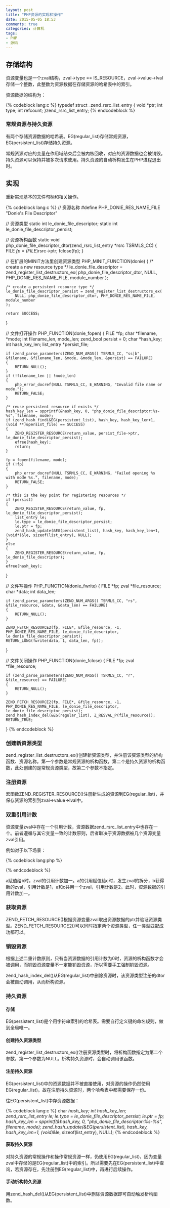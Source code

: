 ```yaml
---
layout: post
title: "PHP资源的实现和操作"
date: 2015-05-05 18:53
comments: true
categories: 计算机
tags:
- PHP
- 源码
---
```


## 存储结构

资源变量也是一个zval结构，zval->type == IS_RESOURCE，zval->value->lval存储一个整数，此整数为资源数据在存储资源的哈希表中的索引。

资源数据的结构为：

{% codeblock lang:c %}
typedef struct _zend_rsrc_list_entry
{
    void *ptr;
    int type;
    int refcount;
}zend_rsrc_list_entry;
{% endcodeblock %}

### 常规资源与持久资源

有两个存储资源数据的哈希表。EG(regular_list)存储常规资源，EG(persistent_list)存储持久资源。

常规资源对应的变量在作用域结束后会被内核回收，对应的资源数据也会被销毁。持久资源可以保持并被多次请求使用。持久资源的自动析构发生在PHP进程退出时。

## 实现

重新实现基本的文件句柄和相关操作。

{% codeblock lang:c %}
// 资源名称
#define PHP_DONIE_RES_NAME_FILE "Donie's File Descriptor"

// 资源类型
static int le_donie_file_descriptor;
static int le_donie_file_descriptor_persist;

// 资源析构函数
static void php_donie_file_descriptor_dtor(zend_rsrc_list_entry *rsrc TSRMLS_CC)
{
	FILE *fp = (FILE*)rsrc->ptr;
	fclose(fp);
}

// 在扩展的MINIT方法里创建资源类型
PHP_MINIT_FUNCTION(donie)
{
	/* create a new resource type */
	le_donie_file_descriptor = zend_register_list_destructors_ex(
		php_donie_file_descriptor_dtor, NULL, PHP_DONIE_RES_NAME_FILE, module_number
	);

	/* create a persistent resource type */
	le_donie_file_descriptor_persist = zend_register_list_destructors_ex(
		NULL, php_donie_file_descriptor_dtor, PHP_DONIE_RES_NAME_FILE, module_number
	);

	return SUCCESS;
}

// 文件打开操作
PHP_FUNCTION(donie_fopen)
{
	FILE *fp;
	char *filename, *mode;
	int filename_len, mode_len;
	zend_bool persist = 0;
	char *hash_key;
	int hash_key_len;
	list_entry *persist_file;

	if (zend_parse_parameters(ZEND_NUM_ARGS() TSRMLS_CC, "ss|b", &filename, &filename_len, &mode, &mode_len, &persist) == FAILURE)
	{
		RETURN_NULL();
	}
	if (!filename_len || !mode_len)
	{
		php_error_docref(NULL TSRMLS_CC, E_WARNING, "Invalid file name or mode.");
		RETURN_FALSE;
	}

	/* reuse persistent resource if exists */
	hash_key_len = spprintf(&hash_key, 0, "php_donie_file_descriptor:%s-%s", filename, mode);
	if (zend_hash_find(&EG(persistent_list), hash_key, hash_key_len+1, (void **)&persist_file) == SUCCESS)
	{
		ZEND_REGISTER_RESOURCE(return_value, persist_file->ptr, le_donie_file_descriptor_persist);
		efree(hash_key);
		return;
	}

	fp = fopen(filename, mode);
	if (!fp)
	{
		php_error_docref(NULL TSRMLS_CC, E_WARNING, "Failed opening %s with mode %s.", filename, mode);
		RETURN_FALSE;
	}

	/* this is the key point for registering resources */
	if (persist)
	{
		ZEND_REGISTER_RESOURCE(return_value, fp, le_donie_file_descriptor_persist);
		list_entry le;
		le.type = le_donie_file_descriptor_persist;
		le.ptr = fp;
		zend_hash_update(&EG(persistent_list), hash_key, hash_key_len+1, (void*)&le, sizeof(list_entry), NULL);
	}
	else
	{
		ZEND_REGISTER_RESOURCE(return_value, fp, le_donie_file_descriptor);
	}
	efree(hash_key);
}

// 文件写操作
PHP_FUNCTION(donie_fwrite)
{
	FILE *fp;
	zval *file_resource;
	char *data;
	int data_len;

	if (zend_parse_parameters(ZEND_NUM_ARGS() TSRMLS_CC, "rs", &file_resource, &data, &data_len) == FAILURE)
	{
		RETURN_NULL();
	}

	ZEND_FETCH_RESOURCE2(fp, FILE*, &file_resource, -1, PHP_DONIE_RES_NAME_FILE, le_donie_file_descriptor, le_donie_file_descriptor_persist);
	RETURN_LONG(fwrite(data, 1, data_len, fp));
}

// 文件关闭操作
PHP_FUNCTION(donie_fclose)
{
	FILE *fp;
	zval *file_resource;

	if (zend_parse_parameters(ZEND_NUM_ARGS() TSRMLS_CC, "r", &file_resource) == FAILURE)
	{
		RETURN_NULL();
	}

	ZEND_FETCH_RESOURCE2(fp, FILE*, &file_resource, -1, PHP_DONIE_RES_NAME_FILE, le_donie_file_descriptor, le_donie_file_descriptor_persist);
	zend_hash_index_del(&EG(regular_list), Z_RESVAL_P(file_resource));
	RETURN_TRUE;
}
{% endcodeblock %}

### 创建新资源类型

zend_register_list_destructors_ex()创建新资源类型，并注册该资源类型的析构函数、资源名称。第一个参数是常规资源的析构函数，第二个是持久资源的析构函数，此处创建的是常规资源类型，故第二个参数不指定。

### 注册资源

宏函数ZEND_REGISTER_RESOURCE()注册新生成的资源到EG(regular_list)，并保存资源的索引到zval->value->lval中。

### 双重引用计数

资源变量zval中存在一个引用计数，资源数据zend_rsrc_list_entry中也存在一个。前者遵循与其它变量一致的计数原则，后者取决于资源数据被几个资源变量zval引用。

例如对于以下场景：

{% codeblock lang:php %}
<?php
$a = donie_fopen('/tmp/donie.txt', 'r');
$b = $a;
$c = &$a;
?>
{% endcodeblock %}

a赋值给b时，zval的引用计数加一。a的引用赋值给c时，发生zval的拆分，b获得新的zval，引用计数是1，a和c共用一个zval，引用计数是2。此时，资源数据的引用计数加一。

### 获取资源

ZEND_FETCH_RESOURCE()根据资源变量zval取出资源数据的ptr并验证资源类型。ZEND_FETCH_RESOURCE2()可以同时指定两个资源类型，任一类型匹配成功都可以。

### 销毁资源

根据上述二重计数原则，只有当资源数据的引用计数为0时，资源的析构函数才会被调用，而销毁资源变量不一定能销毁资源，所以需要手工强制销毁资源。

zend_hash_index_del()从EG(regular_list)中删除资源时，该资源类型注册的dtor会被自动调用，从而析构资源。
### 持久资源

#### 存储

EG(persistent_list)是个用字符串索引的哈希表。需要自行定义键的命名规则，做到全局唯一。

#### 创建持久资源类型

zend_register_list_destructors_ex()注册资源类型时，将析构函数指定为第二个参数，第一个参数为NULL。析构持久资源时，会自动调用该函数。

#### 注册持久资源

EG(persistent_list)中的资源数据并不被直接使用，对资源的操作仍然使用EG(regular_list)。故在注册持久资源时，两个哈希表中都需要保存一份。

往EG(persistent_list)中存资源数据：

{% codeblock lang:c %}
char *hash_key;
int hash_key_len;
zend_rsrc_list_entry le;
le.type = le_donie_file_descriptor_persist;
le.ptr = fp;
hash_key_len = spprintf(&hash_key, 0, "php_donie_file_descriptor:%s-%s", filename, mode);
zend_hash_update(&EG(persistent_list), hash_key, hash_key_len+1, (void*)&le, sizeof(list_entry), NULL);
{% endcodeblock %}

#### 获取持久资源

对持久资源的常规操作和操作常规资源一样，仍使用EG(regular_list)，因为变量zval中存储的是EG(regular_list)中的索引。所以需要先在EG(persistent_list)中查询，若资源存在，先注册到EG(regular_list)中，再进行后续操作。

#### 手动析构持久资源

用zend_hash_del()从EG(persistent_list)中删除资源数据即可自动触发析构函数。
